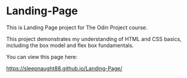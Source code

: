 # Landing-Page
This is Landing Page project for The Odin Project course.

This project demonstrates my understanding of HTML and CSS basics, including the box model and flex box fundamentals.

You can view this page here:

https://sleepnaught88.github.io/Landing-Page/
